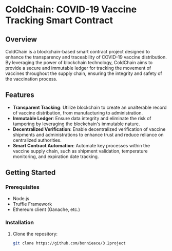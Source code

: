 # ColdChain: COVID-19 Vaccine Tracking Smart Contract

## Overview

ColdChain is a blockchain-based smart contract project designed to enhance the transparency and traceability of COVID-19 vaccine distribution. By leveraging the power of blockchain technology, ColdChain aims to provide a secure and immutable ledger for tracking the movement of vaccines throughout the supply chain, ensuring the integrity and safety of the vaccination process.

## Features

- **Transparent Tracking**: Utilize blockchain to create an unalterable record of vaccine distribution, from manufacturing to administration.
- **Immutable Ledger**: Ensure data integrity and eliminate the risk of tampering by leveraging the blockchain's immutable nature.
- **Decentralized Verification**: Enable decentralized verification of vaccine shipments and administrations to enhance trust and reduce reliance on centralized authorities.
- **Smart Contract Automation**: Automate key processes within the vaccine supply chain, such as shipment validation, temperature monitoring, and expiration date tracking.

## Getting Started

### Prerequisites

- Node.js
- Truffle Framework
- Ethereum client (Ganache, etc.)

### Installation

1. Clone the repository:

   ```bash
   git clone https://github.com/bonnieace/3.2project

